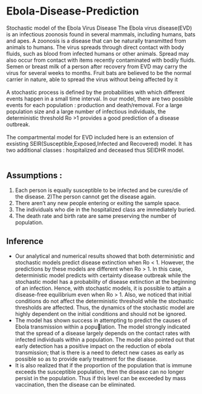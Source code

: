 # Ebola-Disease-Prediction
 Stochastic model of the Ebola Virus Disease
The Ebola virus disease(EVD) is an infectious zoonosis found in several mammals, including humans,
bats and apes. A zoonosis is a disease that can be naturally transmitted from animals to humans. The
virus spreads through direct contact with body fluids, such as blood from infected humans or other
animals. Spread may also occur from contact with items recently contaminated with bodily fluids.
Semen or breast milk of a person after recovery from EVD may carry the virus for several weeks to
months. Fruit bats are believed to be the normal carrier in nature, able to spread the virus without
being affected by it
<br>
<br>
A stochastic process is defined by the probabilities with which different events happen in a small time
interval. In our model, there are two possible events for each population : production and death/removal.
For a large population size and a large number of infectious individuals, the deterministic threshold Ro >1 provides a good prediction of a disease outbreak.
<br><br>
The compartmental model for EVD included here is an extension of exsisting SEIR(Susceptible,Exposed,Infected
and Recovered) model. It has two additional classes : hospitalized and deceased thus SEIDHR model.
<br><br>

## Assumptions :
1) Each person is equally susceptible to be infected and be cures/die of the disease.
2)The person cannot get the disease again.
3) There aren’t any new people entering or exiting the sample space.
4) The individuals who die in the hospitalized class are immediately buried.
5) The death rate and birth rate are same preserving the number of population.


##  Inference
- Our analytical and numerical results showed that both deterministic and stochastic models predict
disease extinction when Ro < 1. However, the predictions by these models are different when Ro > 1.
In this case, deterministic model predicts with certainty disease outbreak while the stochastic model
has a probability of disease extinction at the beginning of an infection. Hence, with stochastic models,
it is possible to attain a disease-free equilibrium even when Ro > 1. Also, we noticed that initial
conditions do not affect the deterministic threshold while the stochastic thresholds are affected. Thus,
the dynamics of the stochastic model are highly dependent on the initial conditions and should not be
ignored.
- The model has shown success in attempting to predict the causes of Ebola transmission within a population. The model strongly indicated that the spread of a disease largely depends on the contact rates
with infected individuals within a population.
The model also pointed out that early detection has a positive impact on the reduction of ebola
transmission; that is there is a need to detect new cases as early as possible so as to provide early
treatment for the disease.
- It is also realized that if the proportion of the population that is immune exceeds the susceptible
population, then the disease can no longer persist in the population. Thus if this level can be exceeded
by mass vaccination, then the disease can be eliminated.
